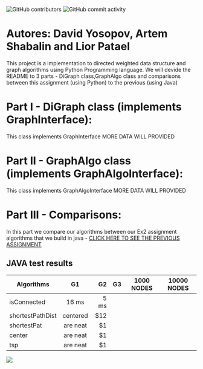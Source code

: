  ![GitHub contributors](https://img.shields.io/github/contributors/MightyArty/Ex3?style=plastic) ![GitHub commit activity](https://img.shields.io/github/commit-activity/m/MightyArty/Ex3?style=plastic)
# Autores: David Yosopov, Artem Shabalin and Lior Patael

This project is a implementation to  directed weighted data structure and graph algorithms using Python Programming language. We will devide the README to 3 parts - 
DiGraph class,GraphAlgo class and comparisons between this assignment (using Python) to the previous (using Java)

# Part I - DiGraph class (implements GraphInterface):
 This class implements GraphInterface 
MORE DATA WILL PROVIDED

# Part II - GraphAlgo class (implements GraphAlgoInterface):
  This class implements GraphAlgoInterface
  MORE DATA WILL PROVIDED
  
# Part III - Comparisons:
In this part we compare our algorithms between our Ex2 assignment algorithms that we build in java - [CLICK HERE TO SEE THE PREVIOUS ASSIGNMENT](https://github.com/MightyArty/Ex2_Graphs)
## JAVA test results 

| Algorithms    | G1  | G2  | G3 | 1000 NODES | 10000 NODES
| ------------- |:---:| ---:|:---:|:---------:|:---------:|
| isConnected   | 16 ms | 5 ms |
| shortestPathDist| centered      |   $12 |
| shortestPat | are neat      |    $1 |
| center | are neat      |    $1 |
| tsp | are neat      |    $1 |

![](https://i.ibb.co/S59Y5Dk/Screen-Shot-2021-12-13-at-17-55-20.png)
